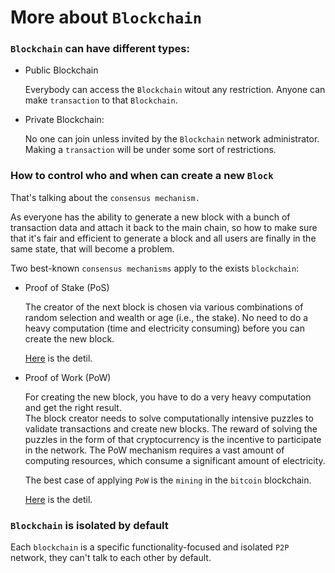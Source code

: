 # More about `Blockchain`

### `Blockchain` can have different types:

- Public Blockchain

    Everybody can access the `Blockchain` witout any restriction. Anyone can make `transaction` to 
    that `Blockchain`.

- Private Blockchain:

    No one can join unless invited by the `Blockchain` network administrator. Making a `transaction` 
    will be under some sort of restrictions.

### How to control who and when can create a new `Block`

That's talking about the `consensus mechanism.` 

As everyone has the ability to generate a new block with a bunch of transaction data and attach it back
to the main chain, so how to make sure that it's fair and efficient to generate a block and all users 
are finally in the same state, that will become a problem.

Two best-known `consensus mechanisms` apply to the exists `blockchain`:

- Proof of Stake (PoS)

    The creator of the next block is chosen via various combinations of random selection and wealth or age 
    (i.e., the stake).  No need to do a heavy computation (time and electricity consuming) before you can 
    create the new block.

    [Here](https://en.wikipedia.org/wiki/Proof_of_stake) is the detil.

- Proof of Work (PoW)

    For creating the new block, you have to do a very heavy computation and get the right result.     
    The block creator needs to solve computationally intensive puzzles to validate transactions and create 
    new blocks. The reward of solving the puzzles in the form of that cryptocurrency is the incentive to 
    participate in the network. The PoW mechanism requires a vast amount of computing resources, which 
    consume a significant amount of electricity. 
    
    The best case of applying `PoW` is the `mining` in the `bitcoin` blockchain.

    [Here](https://en.wikipedia.org/wiki/Proof_of_work) is the detil.


### `Blockchain` is isolated by default

Each `blockchain` is a specific functionality-focused and isolated `P2P` network, they can't talk to each other by default.
